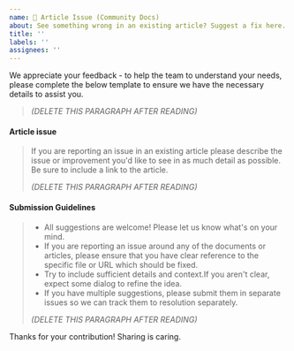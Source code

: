 ```yaml
---
name: 🐞 Article Issue (Community Docs)
about: See something wrong in an existing article? Suggest a fix here.
title: ''
labels: ''
assignees: ''
---
```


We appreciate your feedback - to help the team to understand your needs, please complete the below template to ensure we have the necessary details to assist you.
>
> _(DELETE THIS PARAGRAPH AFTER READING)_
>

#### Article issue

> If you are reporting an issue in an existing article please describe the issue or improvement you'd like to see in as much detail as possible. Be sure to include a link to the article.
>
> _(DELETE THIS PARAGRAPH AFTER READING)_
>

#### Submission Guidelines

> - All suggestions are welcome! Please let us know what's on your mind.
> - If you are reporting an issue around any of the documents or articles, please ensure that you have clear reference to the specific file or URL which should be fixed.
> - Try to include sufficient details and context.If you aren't clear, expect some dialog to refine the idea.
> - If you have multiple suggestions, please submit them in separate issues so we can track them to resolution separately.
>
> _(DELETE THIS PARAGRAPH AFTER READING)_
>

Thanks for your contribution! Sharing is caring.
